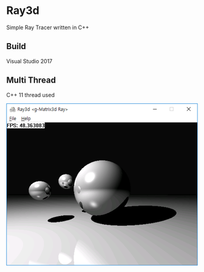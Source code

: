 # Ray3d
Simple Ray Tracer written in C++

## Build
Visual Studio 2017

## Multi Thread
C++ 11 thread used

![Ray3d](ray3d.png)

